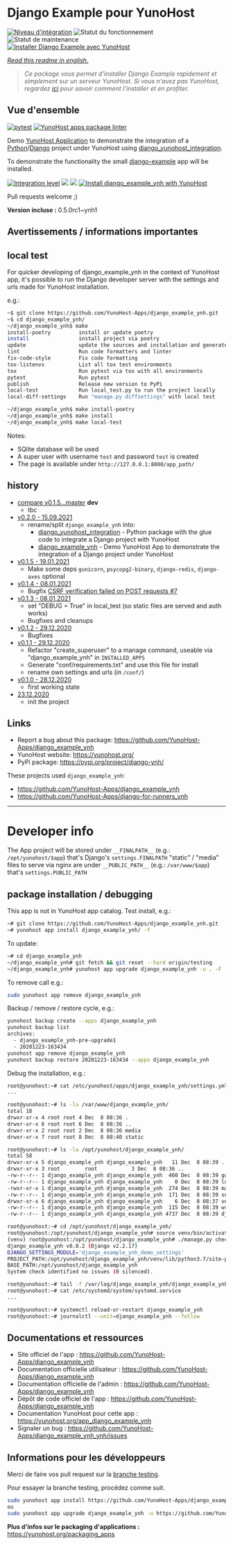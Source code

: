 <!--
N.B.: This README was automatically generated by https://github.com/YunoHost/apps/tree/master/tools/README-generator
It shall NOT be edited by hand.
-->

# Django Example pour YunoHost

[![Niveau d'intégration](https://dash.yunohost.org/integration/django_example_ynh.svg)](https://dash.yunohost.org/appci/app/django_example_ynh) ![Statut du fonctionnement](https://ci-apps.yunohost.org/ci/badges/django_example_ynh.status.svg) ![Statut de maintenance](https://ci-apps.yunohost.org/ci/badges/django_example_ynh.maintain.svg)  
[![Installer Django Example avec YunoHost](https://install-app.yunohost.org/install-with-yunohost.svg)](https://install-app.yunohost.org/?app=django_example_ynh)

*[Read this readme in english.](./README.md)*

> *Ce package vous permet d'installer Django Example rapidement et simplement sur un serveur YunoHost.
Si vous n'avez pas YunoHost, regardez [ici](https://yunohost.org/#/install) pour savoir comment l'installer et en profiter.*

## Vue d'ensemble

[![pytest](https://github.com/YunoHost-Apps/django_example_ynh/actions/workflows/pytest.yml/badge.svg)](https://github.com/YunoHost-Apps/django_example_ynh/actions/workflows/pytest.yml) [![YunoHost apps package linter](https://github.com/YunoHost-Apps/django_example_ynh/actions/workflows/package_linter.yml/badge.svg)](https://github.com/YunoHost-Apps/django_example_ynh/actions/workflows/package_linter.yml)

Demo [YunoHost Application](https://install-app.yunohost.org/?app=django_example_ynh) to demonstrate the integration of a [Python](https://www.python.org/)/[Django](https://www.djangoproject.com/) project under YunoHost using [django_yunohost_integration](https://github.com/YunoHost-Apps/django_yunohost_integration).

To demonstrate the functionality the small [django-example](https://github.com/jedie/django-example) app will be installed.

[![Integration level](https://dash.yunohost.org/integration/django_example_ynh.svg)](https://dash.yunohost.org/appci/app/django_example_ynh) ![](https://ci-apps.yunohost.org/ci/badges/django_example_ynh.status.svg) ![](https://ci-apps.yunohost.org/ci/badges/django_example_ynh.maintain.svg)
[![Install django_example_ynh with YunoHost](https://install-app.yunohost.org/install-with-yunohost.svg)](https://install-app.yunohost.org/?app=django_example_ynh)


Pull requests welcome ;)


**Version incluse :** 0.5.0rc1~ynh1
## Avertissements / informations importantes

## local test

For quicker developing of django_example_ynh in the context of YunoHost app,
it's possible to run the Django developer server with the settings
and urls made for YunoHost installation.

e.g.:
```bash
~$ git clone https://github.com/YunoHost-Apps/django_example_ynh.git
~$ cd django_example_ynh/
~/django_example_ynh$ make
install-poetry         install or update poetry
install                install project via poetry
update                 update the sources and installation and generate "conf/requirements.txt"
lint                   Run code formatters and linter
fix-code-style         Fix code formatting
tox-listenvs           List all tox test environments
tox                    Run pytest via tox with all environments
pytest                 Run pytest
publish                Release new version to PyPi
local-test             Run local_test.py to run the project locally
local-diff-settings    Run "manage.py diffsettings" with local test

~/django_example_ynh$ make install-poetry
~/django_example_ynh$ make install
~/django_example_ynh$ make local-test
```

Notes:

* SQlite database will be used
* A super user with username `test` and password `test` is created
* The page is available under `http://127.0.0.1:8000/app_path/`


## history

* [compare v0.1.5...master](https://github.com/YunoHost-Apps/django_example_ynh/compare/v0.2.0...master) **dev**
  * tbc
* [v0.2.0 - 15.09.2021](https://github.com/YunoHost-Apps/django_example_ynh/compare/v0.1.5...v0.2.0)
  * rename/split `django_example_ynh` into:
    * [django_yunohost_integration](https://github.com/jedie/django_yunohost_integration) - Python package with the glue code to integrate a Django project with YunoHost
    * [django_example_ynh](https://github.com/YunoHost-Apps/django_example_ynh) - Demo YunoHost App to demonstrate the integration of a Django project under YunoHost
* [v0.1.5 - 19.01.2021](https://github.com/YunoHost-Apps/django_example_ynh/compare/v0.1.4...v0.1.5)
  * Make some deps `gunicorn`, `psycopg2-binary`, `django-redis`, `django-axes` optional
* [v0.1.4 - 08.01.2021](https://github.com/YunoHost-Apps/django_example_ynh/compare/v0.1.3...v0.1.4)
  * Bugfix [CSRF verification failed on POST requests #7](https://github.com/YunoHost-Apps/django_example_ynh/issues/7)
* [v0.1.3 - 08.01.2021](https://github.com/YunoHost-Apps/django_example_ynh/compare/v0.1.2...v0.1.3)
  * set "DEBUG = True" in local_test (so static files are served and auth works)
  * Bugfixes and cleanups
* [v0.1.2 - 29.12.2020](https://github.com/YunoHost-Apps/django_example_ynh/compare/v0.1.1...v0.1.2)
  * Bugfixes
* [v0.1.1 - 29.12.2020](https://github.com/YunoHost-Apps/django_example_ynh/compare/v0.1.0...v0.1.1)
  * Refactor "create_superuser" to a manage command, useable via "django_example_ynh" in `INSTALLED_APPS`
  * Generate "conf/requirements.txt" and use this file for install
  * rename own settings and urls (in `/conf/`)
* [v0.1.0 - 28.12.2020](https://github.com/YunoHost-Apps/django_example_ynh/compare/f578f14...v0.1.0)
  * first working state
* [23.12.2020](https://github.com/YunoHost-Apps/django_example_ynh/commit/f578f144a3a6d11d7044597c37d550d29c247773)
  * init the project


## Links

* Report a bug about this package: https://github.com/YunoHost-Apps/django_example_ynh
* YunoHost website: https://yunohost.org/
* PyPi package: https://pypi.org/project/django-ynh/

These projects used `django_example_ynh`:

* https://github.com/YunoHost-Apps/django_example_ynh
* https://github.com/YunoHost-Apps/django-for-runners_ynh

---

# Developer info

The App project will be stored under `__FINALPATH__` (e.g.: `/opt/yunohost/$app`) that's Django's `settings.FINALPATH`
"static" / "media" files to serve via nginx are under `__PUBLIC_PATH__` (e.g.: `/var/www/$app`) that's `settings.PUBLIC_PATH`

## package installation / debugging

This app is not in YunoHost app catalog. Test install, e.g.:
```bash
~# git clone https://github.com/YunoHost-Apps/django_example_ynh.git
~# yunohost app install django_example_ynh/ -f
```
To update:
```bash
~# cd django_example_ynh
~/django_example_ynh# git fetch && git reset --hard origin/testing
~/django_example_ynh# yunohost app upgrade django_example_ynh -u . -F
```

To remove call e.g.:
```bash
sudo yunohost app remove django_example_ynh
```

Backup / remove / restore cycle, e.g.:
```bash
yunohost backup create --apps django_example_ynh
yunohost backup list
archives:
  - django_example_ynh-pre-upgrade1
  - 20201223-163434
yunohost app remove django_example_ynh
yunohost backup restore 20201223-163434 --apps django_example_ynh
```

Debug the installation, e.g.:
```bash
root@yunohost:~# cat /etc/yunohost/apps/django_example_ynh/settings.yml
...

root@yunohost:~# ls -la /var/www/django_example_ynh/
total 18
drwxr-xr-x 4 root root 4 Dec  8 08:36 .
drwxr-xr-x 6 root root 6 Dec  8 08:36 ..
drwxr-xr-x 2 root root 2 Dec  8 08:36 media
drwxr-xr-x 7 root root 8 Dec  8 08:40 static

root@yunohost:~# ls -la /opt/yunohost/django_example_ynh/
total 58
drwxr-xr-x 5 django_example_ynh django_example_ynh   11 Dec  8 08:39 .
drwxr-xr-x 3 root        root           3 Dec  8 08:36 ..
-rw-r--r-- 1 django_example_ynh django_example_ynh  460 Dec  8 08:39 gunicorn.conf.py
-rw-r--r-- 1 django_example_ynh django_example_ynh    0 Dec  8 08:39 local_settings.py
-rwxr-xr-x 1 django_example_ynh django_example_ynh  274 Dec  8 08:39 manage.py
-rw-r--r-- 1 django_example_ynh django_example_ynh  171 Dec  8 08:39 secret.txt
drwxr-xr-x 6 django_example_ynh django_example_ynh    6 Dec  8 08:37 venv
-rw-r--r-- 1 django_example_ynh django_example_ynh  115 Dec  8 08:39 wsgi.py
-rw-r--r-- 1 django_example_ynh django_example_ynh 4737 Dec  8 08:39 django_example_ynh_demo_settings.py

root@yunohost:~# cd /opt/yunohost/django_example_ynh/
root@yunohost:/opt/yunohost/django_example_ynh# source venv/bin/activate
(venv) root@yunohost:/opt/yunohost/django_example_ynh# ./manage.py check
django_example_ynh v0.8.2 (Django v2.2.17)
DJANGO_SETTINGS_MODULE='django_example_ynh_demo_settings'
PROJECT_PATH:/opt/yunohost/django_example_ynh/venv/lib/python3.7/site-packages
BASE_PATH:/opt/yunohost/django_example_ynh
System check identified no issues (0 silenced).

root@yunohost:~# tail -f /var/log/django_example_ynh/django_example_ynh.log
root@yunohost:~# cat /etc/systemd/system/systemd.service
...

root@yunohost:~# systemctl reload-or-restart django_example_ynh
root@yunohost:~# journalctl --unit=django_example_ynh --follow
```



## Documentations et ressources

* Site officiel de l'app : <https://github.com/YunoHost-Apps/django_example_ynh>
* Documentation officielle utilisateur : <https://github.com/YunoHost-Apps/django_example_ynh>
* Documentation officielle de l'admin : <https://github.com/YunoHost-Apps/django_example_ynh>
* Dépôt de code officiel de l'app : <https://github.com/YunoHost-Apps/django_example_ynh>
* Documentation YunoHost pour cette app : <https://yunohost.org/app_django_example_ynh>
* Signaler un bug : <https://github.com/YunoHost-Apps/django_example_ynh_ynh/issues>

## Informations pour les développeurs

Merci de faire vos pull request sur la [branche testing](https://github.com/YunoHost-Apps/django_example_ynh_ynh/tree/testing).

Pour essayer la branche testing, procédez comme suit.

``` bash
sudo yunohost app install https://github.com/YunoHost-Apps/django_example_ynh_ynh/tree/testing --debug
ou
sudo yunohost app upgrade django_example_ynh -u https://github.com/YunoHost-Apps/django_example_ynh_ynh/tree/testing --debug
```

**Plus d'infos sur le packaging d'applications :** <https://yunohost.org/packaging_apps>
